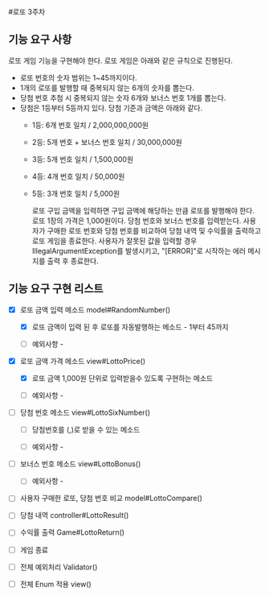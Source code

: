 #로또 3주차 

## 기능 요구 사항 
로또 게임 기능을 구현해야 한다. 로또 게임은 아래와 같은 규칙으로 진행된다.

- 로또 번호의 숫자 범위는 1~45까지이다.
- 1개의 로또를 발행할 때 중복되지 않는 6개의 숫자를 뽑는다. 
- 당첨 번호 추첨 시 중복되지 않는 숫자 6개와 보너스 번호 1개를 뽑는다.
- 당첨은 1등부터 5등까지 있다. 당첨 기준과 금액은 아래와 같다.
    - 1등: 6개 번호 일치 / 2,000,000,000원
    - 2등: 5개 번호 + 보너스 번호 일치 / 30,000,000원
    - 3등: 5개 번호 일치 / 1,500,000원
    - 4등: 4개 번호 일치 / 50,000원
    - 5등: 3개 번호 일치 / 5,000원
    
  
      로또 구입 금액을 입력하면 구입 금액에 해당하는 만큼 로또를 발행해야 한다.
      로또 1장의 가격은 1,000원이다.
      당첨 번호와 보너스 번호를 입력받는다.
      사용자가 구매한 로또 번호와 당첨 번호를 비교하여 당첨 내역 및 수익률을 출력하고 로또 게임을 종료한다.
      사용자가 잘못된 값을 입력할 경우 IllegalArgumentException를 발생시키고, "[ERROR]"로 시작하는 에러 메시지를 출력 후 종료한다.

## 기능 요구 구현 리스트

- [X] 로또 금액 입력 메소드 model#RandomNumber()
  - [X] 로또 금액이 입력 된 후 로또를 자동발행하는 메소드 - 1부터 45까지
  - [ ] 예외사항 -
  

- [X] 로또 금액 가격 메소드 view#LottoPrice()
  - [X] 로또 금액 1,000원 단위로 입력받을수 있도록 구현하는 메소드 
  - [ ] 예외사항 - 


- [ ] 당첨 번호 메소드 view#LottoSixNumber()
  - [ ] 당첨번호를 (,)로 받을 수 있는 메소드
  - [ ] 예외사항 - 


- [ ] 보너스 번호 메소드 view#LottoBonus()
  - [ ] 예외사항 - 


- [ ] 사용자 구매한 로또, 당첨 번호 비교 model#LottoCompare()
- [ ] 당첨 내역  controller#LottoResult()
- [ ] 수익률 출력 Game#LottoReturn()
- [ ] 게임 종료  


- [ ] 전체 예외처리 Validator()
- [ ] 전체 Enum 적용 view()